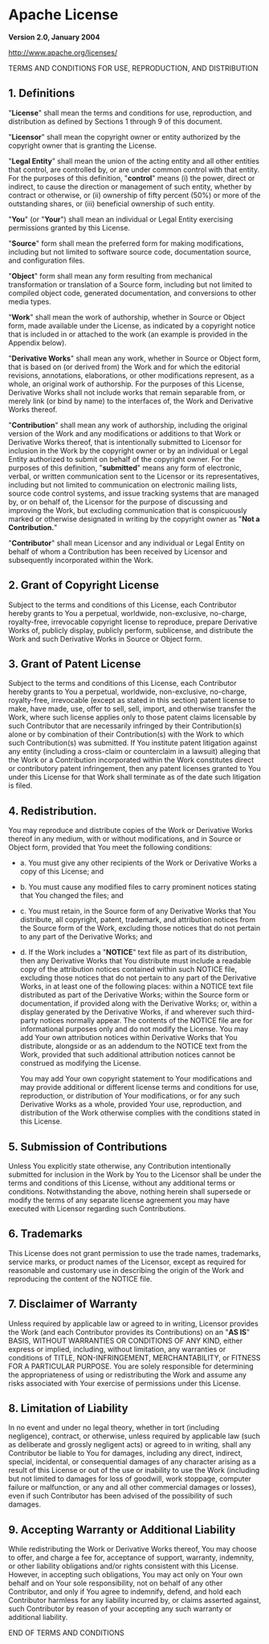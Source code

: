 # Apache License

**Version 2.0, January 2004**

<http://www.apache.org/licenses/>

TERMS AND CONDITIONS FOR USE, REPRODUCTION, AND DISTRIBUTION

## 1. Definitions

"**License**" shall mean the terms and conditions for use, reproduction,
and distribution as defined by Sections 1 through 9 of this document.

"**Licensor**" shall mean the copyright owner or entity authorized by
the copyright owner that is granting the License.

"**Legal Entity**" shall mean the union of the acting entity and all
other entities that control, are controlled by, or are under common
control with that entity. For the purposes of this definition,
"**control**" means (i) the power, direct or indirect, to cause the
direction or management of such entity, whether by contract or
otherwise, or (ii) ownership of fifty percent (50%) or more of the
outstanding shares, or (iii) beneficial ownership of such entity.

"**You**" (or "**Your**") shall mean an individual or Legal Entity
exercising permissions granted by this License.

"**Source**" form shall mean the preferred form for making
modifications, including but not limited to software source code,
documentation source, and configuration files.

"**Object**" form shall mean any form resulting from mechanical
transformation or translation of a Source form, including but
not limited to compiled object code, generated documentation,
and conversions to other media types.

"**Work**" shall mean the work of authorship, whether in Source or
Object form, made available under the License, as indicated by a
copyright notice that is included in or attached to the work
(an example is provided in the Appendix below).

"**Derivative Works**" shall mean any work, whether in Source or Object
form, that is based on (or derived from) the Work and for which the
editorial revisions, annotations, elaborations, or other modifications
represent, as a whole, an original work of authorship. For the purposes
of this License, Derivative Works shall not include works that remain
separable from, or merely link (or bind by name) to the interfaces of,
the Work and Derivative Works thereof.

"**Contribution**" shall mean any work of authorship, including the
original version of the Work and any modifications or additions to that
Work or Derivative Works thereof, that is intentionally submitted to
Licensor for inclusion in the Work by the copyright owner or by an
individual or Legal Entity authorized to submit on behalf of the
copyright owner. For the purposes of this definition, "**submitted**"
means any form of electronic, verbal, or written communication sent to
the Licensor or its representatives, including but not limited to
communication on electronic mailing lists, source code control systems,
and issue tracking systems that are managed by, or on behalf of, the
Licensor for the purpose of discussing and improving the Work, but
excluding communication that is conspicuously marked or otherwise
designated in writing by the copyright owner as "**Not a
Contribution.**"

"**Contributor**" shall mean Licensor and any individual or Legal Entity
on behalf of whom a Contribution has been received by Licensor and
subsequently incorporated within the Work.

## 2. Grant of Copyright License

Subject to the terms and conditions of this License, each Contributor
hereby grants to You a perpetual, worldwide, non-exclusive, no-charge,
royalty-free, irrevocable copyright license to reproduce, prepare
Derivative Works of, publicly display, publicly perform, sublicense, and
distribute the Work and such Derivative Works in Source or Object form.

## 3. Grant of Patent License

Subject to the terms and conditions of this License, each Contributor
hereby grants to You a perpetual, worldwide, non-exclusive, no-charge,
royalty-free, irrevocable (except as stated in this section) patent
license to make, have made, use, offer to sell, sell, import, and
otherwise transfer the Work, where such license applies only to those
patent claims licensable by such Contributor that are necessarily
infringed by their Contribution(s) alone or by combination of their
Contribution(s) with the Work to which such Contribution(s) was
submitted. If You institute patent litigation against any entity
(including a cross-claim or counterclaim in a lawsuit) alleging that the
Work or a Contribution incorporated within the Work constitutes direct
or contributory patent infringement, then any patent licenses granted to
You under this License for that Work shall terminate as of the date such
litigation is filed.

## 4. Redistribution.

You may reproduce and distribute copies of the Work or Derivative Works
thereof in any medium, with or without modifications, and in Source or
Object form, provided that You meet the following conditions:

- a. You must give any other recipients of the Work or Derivative Works
  a copy of this License; and
- b. You must cause any modified files to carry prominent notices
  stating that You changed the files; and
- c. You must retain, in the Source form of any Derivative Works that
  You distribute, all copyright, patent, trademark, and attribution
  notices from the Source form of the Work, excluding those notices that
  do not pertain to any part of the Derivative Works; and
- d. If the Work includes a "**NOTICE**" text file as part of its
  distribution, then any Derivative Works that You distribute must
  include a readable copy of the attribution notices contained within
  such NOTICE file, excluding those notices that do not pertain to any
  part of the Derivative Works, in at least one of the following places:
  within a NOTICE text file distributed as part of the Derivative Works;
  within the Source form or documentation, if provided along with the
  Derivative Works; or, within a display generated by the Derivative
  Works, if and wherever such third-party notices normally appear. The
  contents of the NOTICE file are for informational purposes only and do
  not modify the License. You may add Your own attribution notices
  within Derivative Works that You distribute, alongside or as an
  addendum to the NOTICE text from the Work, provided that such
  additional attribution notices cannot be construed as modifying the
  License.

  You may add Your own copyright statement to Your modifications and
  may provide additional or different license terms and conditions
  for use, reproduction, or distribution of Your modifications, or
  for any such Derivative Works as a whole, provided Your use,
  reproduction, and distribution of the Work otherwise complies with
  the conditions stated in this License.

## 5. Submission of Contributions

Unless You explicitly state otherwise, any Contribution intentionally
submitted for inclusion in the Work by You to the Licensor shall be
under the terms and conditions of this License, without any additional
terms or conditions. Notwithstanding the above, nothing herein shall
supersede or modify the terms of any separate license agreement you may
have executed with Licensor regarding such Contributions.

## 6. Trademarks

This License does not grant permission to use the trade
names, trademarks, service marks, or product names of the Licensor,
except as required for reasonable and customary use in describing the
origin of the Work and reproducing the content of the NOTICE file.

## 7. Disclaimer of Warranty

Unless required by applicable law or
agreed to in writing, Licensor provides the Work (and each
Contributor provides its Contributions) on an "**AS IS**" BASIS,
WITHOUT WARRANTIES OR CONDITIONS OF ANY KIND, either express or
implied, including, without limitation, any warranties or conditions
of TITLE, NON-INFRINGEMENT, MERCHANTABILITY, or FITNESS FOR A
PARTICULAR PURPOSE. You are solely responsible for determining the
appropriateness of using or redistributing the Work and assume any
risks associated with Your exercise of permissions under this License.

## 8. Limitation of Liability

In no event and under no legal theory, whether in tort (including
negligence), contract, or otherwise, unless required by applicable law
(such as deliberate and grossly negligent acts) or agreed to in writing,
shall any Contributor be liable to You for damages, including any
direct, indirect, special, incidental, or consequential damages of any
character arising as a result of this License or out of the use or
inability to use the Work (including but not limited to damages for loss
of goodwill, work stoppage, computer failure or malfunction, or any and
all other commercial damages or losses), even if such Contributor has
been advised of the possibility of such damages.

## 9. Accepting Warranty or Additional Liability

While redistributing the Work or Derivative Works thereof, You may
choose to offer, and charge a fee for, acceptance of support, warranty,
indemnity, or other liability obligations and/or rights consistent with
this License. However, in accepting such obligations, You may act only
on Your own behalf and on Your sole responsibility, not on behalf of any
other Contributor, and only if You agree to indemnify, defend, and hold
each Contributor harmless for any liability incurred by, or claims
asserted against, such Contributor by reason of your accepting any such
warranty or additional liability.

END OF TERMS AND CONDITIONS
